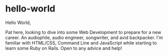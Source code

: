# hello-world

Hello World,

Pat here, looking to dive into some Web Development to prepare for a new career. An audiophile, audio engineer, songwriter, and avid backpacker. I'm familiar with HTML/CSS, Command Line and JavaScript while starting to learn some Ruby on Rails. Open to any advice and help!

